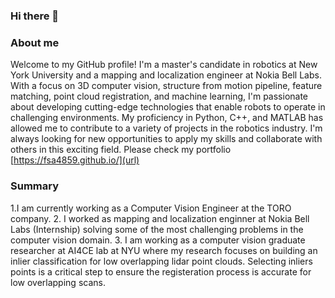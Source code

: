 ### Hi there 👋

### About me

Welcome to my GitHub profile! I'm a master's candidate in robotics at New York University and a mapping and localization engineer at Nokia Bell Labs. With a focus on 3D computer vision, structure from motion pipeline, feature matching, point cloud registration, and machine learning, I'm passionate about developing cutting-edge technologies that enable robots to operate in challenging environments. My proficiency in Python, C++, and MATLAB has allowed me to contribute to a variety of projects in the robotics industry. I'm always looking for new opportunities to apply my skills and collaborate with others in this exciting field. Please check my portfolio [https://fsa4859.github.io/](url)

### Summary
1.I am currently working as a Computer Vision Engineer at the TORO company. 
2. I worked as  mapping and localization enginner at Nokia Bell Labs (Internship) solving some of the most challenging problems in the computer vision domain.
3. I am working as a computer vision graduate researcher at AI4CE lab at NYU where my research focuses on building an inlier classification for low overlapping lidar point clouds. Selecting inliers points is a critical step to ensure the registeration process is accurate for low overlapping scans. 


<!--
**fsa4859/fsa4859** is a ✨ _special_ ✨ repository because its `README.md` (this file) appears on your GitHub profile.

Here are some ideas to get you started:

- 🔭 I’m currently working on ...
- 🌱 I’m currently learning ...
- 👯 I’m looking to collaborate on ...
- 🤔 I’m looking for help with ...
- 💬 Ask me about ...
- 📫 How to reach me: ...
- 😄 Pronouns: ...
- ⚡ Fun fact: ...
-->
